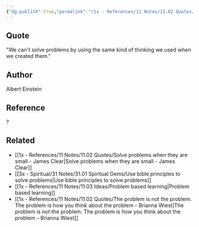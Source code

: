 ```yaml
---
{"dg-publish":true,"permalink":"/1x - References/11 Notes/11.02 Quotes/We can't solve problems by using the same kind of thinking we used when we created them - Albert Einstein/","title":"We can't solve problems by using the same kind of thinking we used when we created them - Albert Einstein","noteIcon":""}
---
```



## Quote
"We can't solve problems by using the same kind of thinking we used when we created them."


## Author
Albert Einstein

## Reference
?

## Related
- [[1x - References/11 Notes/11.02 Quotes/Solve problems when they are small - James Clear\|Solve problems when they are small - James Clear]]
- [[3x - Spiritual/31 Notes/31.01 Spiritual Gems/Use bible principles to solve problems\|Use bible principles to solve problems]]
- [[1x - References/11 Notes/11.03 Ideas/Problem based learning\|Problem based learning]]
- [[1x - References/11 Notes/11.02 Quotes/The problem is not the problem. The problem is how you think about the problem - Brianna Wiest\|The problem is not the problem. The problem is how you think about the problem - Brianna Wiest]]